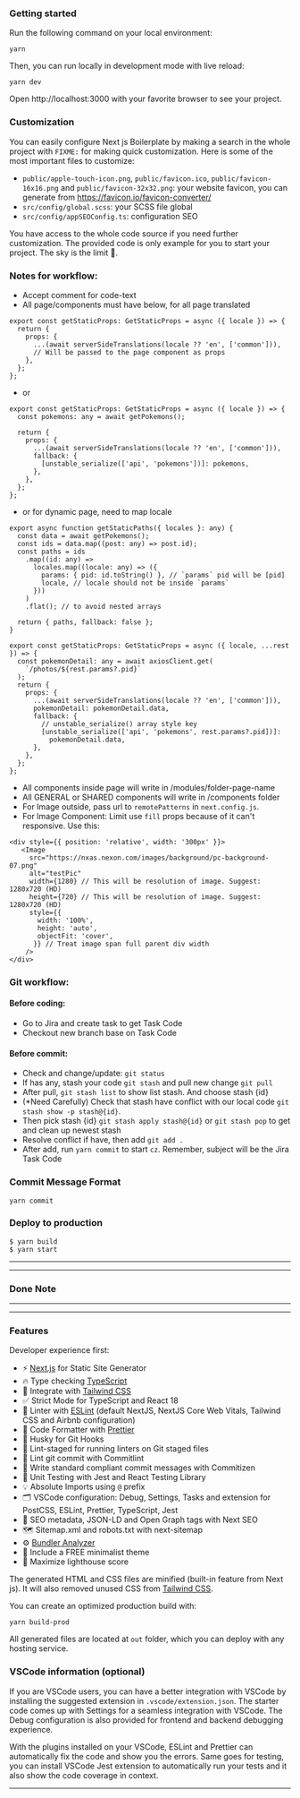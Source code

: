 ### Getting started

Run the following command on your local environment:

```shell
yarn
```

Then, you can run locally in development mode with live reload:

```shell
yarn dev
```

Open http://localhost:3000 with your favorite browser to see your project.

### Customization

You can easily configure Next js Boilerplate by making a search in the whole project with `FIXME:` for making quick customization. Here is some of the most important files to customize:

- `public/apple-touch-icon.png`, `public/favicon.ico`, `public/favicon-16x16.png` and `public/favicon-32x32.png`: your website favicon, you can generate from https://favicon.io/favicon-converter/
- `src/config/global.scss`: your SCSS file global
- `src/config/appSEOConfig.ts`: configuration SEO

You have access to the whole code source if you need further customization. The provided code is only example for you to start your project. The sky is the limit 🚀.


### Notes for workflow:
- Accept comment for code-text
- All page/components must have below, for all page translated
```shell
export const getStaticProps: GetStaticProps = async ({ locale }) => {
  return {
    props: {
      ...(await serverSideTranslations(locale ?? 'en', ['common'])),
      // Will be passed to the page component as props
    },
  };
};
```

- or
```shell
export const getStaticProps: GetStaticProps = async ({ locale }) => {
  const pokemons: any = await getPokemons();

  return {
    props: {
      ...(await serverSideTranslations(locale ?? 'en', ['common'])),
      fallback: {
        [unstable_serialize(['api', 'pokemons'])]: pokemons,
      },
    },
  };
};
```
- or for dynamic page, need to map locale
```shell
export async function getStaticPaths({ locales }: any) {
  const data = await getPokemons();
  const ids = data.map((post: any) => post.id);
  const paths = ids
    .map((id: any) =>
      locales.map((locale: any) => ({
        params: { pid: id.toString() }, // `params` pid will be [pid]
        locale, // locale should not be inside `params`
      }))
    )
    .flat(); // to avoid nested arrays

  return { paths, fallback: false };
}

export const getStaticProps: GetStaticProps = async ({ locale, ...rest }) => {
  const pokemonDetail: any = await axiosClient.get(
    `/photos/${rest.params?.pid}`
  );
  return {
    props: {
      ...(await serverSideTranslations(locale ?? 'en', ['common'])),
      pokemonDetail: pokemonDetail.data,
      fallback: {
        // unstable_serialize() array style key
        [unstable_serialize(['api', 'pokemons', rest.params?.pid])]:
          pokemonDetail.data,
      },
    },
  };
};
```


- All components inside page will write in /modules/folder-page-name
- All GENERAL or SHARED components will write in /components folder
- For Image outside, pass url to `remotePatterns` in `next.config.js`. 
- For Image Component: Limit use `fill` props because of it can't responsive. Use this:
```shell
<div style={{ position: 'relative', width: '300px' }}>
   <Image
     src="https://nxas.nexon.com/images/background/pc-background-07.png"
     alt="testPic"
     width={1280} // This will be resolution of image. Suggest: 1280x720 (HD)
     height={720} // This will be resolution of image. Suggest: 1280x720 (HD)
     style={{
       width: '100%',
       height: 'auto',
       objectFit: 'cover',
      }} // Treat image span full parent div width
    />
</div>
```

  
### Git workflow:
#### Before coding: 
  - Go to Jira and create task to get Task Code
  - Checkout new branch base on Task Code
#### Before commit:
  - Check and change/update: `git status`
  - If has any, stash your code `git stash` and pull new change `git pull`
  - After pull, `git stash list` to show list stash. And choose stash {id}
  - (*Need Carefully) Check that stash have conflict with our local code `git stash show -p stash@{id}`. 
  - Then pick stash {id} `git stash apply stash@{id}` or `git stash pop` to get and clean up newest stash
  - Resolve conflict if have, then add `git add .`
  - After add, run `yarn commit` to start `cz`. Remember, subject will be the Jira Task Code
 
### Commit Message Format
```shell
yarn commit
```

### Deploy to production
```shell
$ yarn build
$ yarn start
```

---
---
### Done Note
---
---



### Features
Developer experience first:

- ⚡ [Next.js](https://nextjs.org) for Static Site Generator
- 🔥 Type checking [TypeScript](https://www.typescriptlang.org)
- 💎 Integrate with [Tailwind CSS](https://tailwindcss.com)
- ✅ Strict Mode for TypeScript and React 18
- 📏 Linter with [ESLint](https://eslint.org) (default NextJS, NextJS Core Web Vitals, Tailwind CSS and Airbnb configuration)
- 💖 Code Formatter with [Prettier](https://prettier.io)
- 🦊 Husky for Git Hooks
- 🚫 Lint-staged for running linters on Git staged files
- 🚓 Lint git commit with Commitlint
- 📓 Write standard compliant commit messages with Commitizen
- 🦺 Unit Testing with Jest and React Testing Library
- 💡 Absolute Imports using `@` prefix
- 🗂 VSCode configuration: Debug, Settings, Tasks and extension for PostCSS, ESLint, Prettier, TypeScript, Jest
- 🤖 SEO metadata, JSON-LD and Open Graph tags with Next SEO
- 🗺️ Sitemap.xml and robots.txt with next-sitemap
- ⚙️ [Bundler Analyzer](https://www.npmjs.com/package/@next/bundle-analyzer)
- 🌈 Include a FREE minimalist theme
- 💯 Maximize lighthouse score

The generated HTML and CSS files are minified (built-in feature from Next js). It will also removed unused CSS from [Tailwind CSS](https://tailwindcss.com).

You can create an optimized production build with:

```shell
yarn build-prod
```

All generated files are located at `out` folder, which you can deploy with any hosting service.

### VSCode information (optional)

If you are VSCode users, you can have a better integration with VSCode by installing the suggested extension in `.vscode/extension.json`. The starter code comes up with Settings for a seamless integration with VSCode. The Debug configuration is also provided for frontend and backend debugging experience.

With the plugins installed on your VSCode, ESLint and Prettier can automatically fix the code and show you the errors. Same goes for testing, you can install VSCode Jest extension to automatically run your tests and it also show the code coverage in context.

---------------------------------------------------------------------------------------------------------------------------------------------------------------


